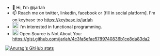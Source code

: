 - 👋 Hi, I’m @jarlah
- 📫 Reach me on twitter, linkedin, facebook or [fill in social platform]. I'm on keybase too https://keybase.io/jarlah
- <img src="https://user-images.githubusercontent.com/404102/139930241-d45d4ca0-d17f-4bd4-b211-0066e47548b9.png" width="20" height="20"> I'm interested in functional programming.
- <img src="https://github.com/user-attachments/assets/e9d34fb7-dc2d-4259-a06f-902c59fbd6bf" width="20" height="20"> Open Source is Not About You: https://gist.github.com/jarlah/4c3fa5efae5789740836b1ce8da83da2

[![Anurag's GitHub stats](https://github-readme-stats.vercel.app/api?username=jarlah&theme=dark)](https://github.com/anuraghazra/github-readme-stats)
